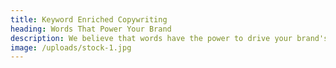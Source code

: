 ```yaml
---
title: Keyword Enriched Copywriting
heading: Words That Power Your Brand
description: We believe that words have the power to drive your brand's visibility and persuade your audience. Our team of experienced copywriters knows how to craft compelling copy that not only speaks to your audience but also resonates with search engines. We take a data-driven approach to keyword research and seamlessly integrate it into your copy to boost your brand's online presence. Our copy isn't just content; it's a strategic tool that enhances your brand's impact. Let us be your wordsmiths, supercharging your copy and powering your brand's success!
image: /uploads/stock-1.jpg
---
```

